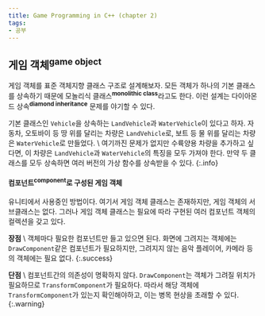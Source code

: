 ```yaml
---
title: Game Programming in C++ (chapter 2)
tags:
- 공부
---
```


## 게임 객체<sup>**game object**</sup>

게임 객체를 표준 객체지향 클래스 구조로 설계해보자. 모든 객체가 하나의 기본 클래스를 상속하기 때문에 모놀리식 클래스<sup>**monolithic class**</sup>라고도 한다. 이런 설계는 다이아몬드 상속<sup>**diamond inheritance**</sup> 문제를 야기할 수 있다.

기본 클래스인 `Vehicle`을 상속하는 `LandVehicle`과 `WaterVehicle`이 있다고 하자. 자동차, 오토바이 등 땅 위를 달리는 차량은 `LandVehicle`로, 보트 등 물 위를 달리는 차량은 `WaterVehicle`로 만들었다. \\
여기까진 문제가 없지만 수륙양용 차량을 추가하고 싶다면, 이 차량은 `LandVehicle`과 `WaterVehicle`의 특징을 모두 가져야 한다. 만약 두 클래스를 모두 상속하면 여러 버전의 가상 함수를 상속받을 수 있다.
{:.info}

#### 컴포넌트<sup>**component**</sup>로 구성된 게임 객체

유니티에서 사용중인 방법이다. 여기서 게임 객체 클래스는 존재하지만, 게임 객체의 서브클래스는 없다. 그러나 게임 객체 클래스는 필요에 따라 구현된 여러 컴포넌트 객체의 컬렉션을 갖고 있다.

**장점** \\
객체마다 필요한 컴포넌트만 들고 있으면 된다. 화면에 그려지는 객체에는 `DrawComponent`같은 컴포넌트가 필요하지만, 그려지지 않는 음악 플레이어, 카메라 등의 객체에는 필요 없다.
{:.success}

**단점** \\
컴포넌트간의 의존성이 명확하지 않다. `DrawComponent`는 객체가 그려질 위치가 필요하므로 `TransformComponent`가 필요하다. 따라서 해당 객체에 `TransformComponent`가 있는지 확인해야하고, 이는 병목 현상을 초래할 수 있다.
{:.warning}


